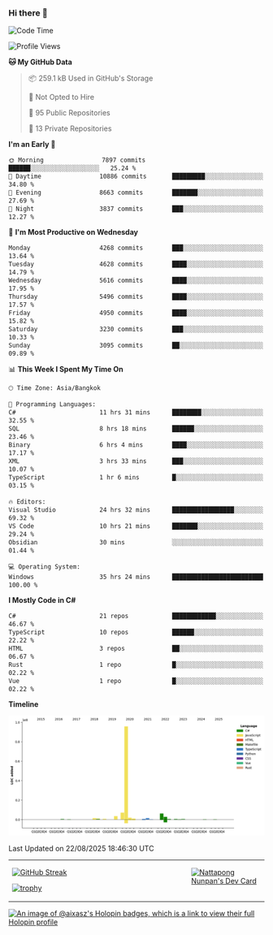 ### Hi there 👋

<!--START_SECTION:waka-->
![Code Time](http://img.shields.io/badge/Code%20Time-2%2C514%20hrs%209%20mins-blue)

![Profile Views](http://img.shields.io/badge/Profile%20Views-0-blue)

**🐱 My GitHub Data** 

> 📦 259.1 kB Used in GitHub's Storage 
 > 
> 🚫 Not Opted to Hire
 > 
> 📜 95 Public Repositories 
 > 
> 🔑 13 Private Repositories 
 > 
**I'm an Early 🐤** 

```text
🌞 Morning                7897 commits        ██████░░░░░░░░░░░░░░░░░░░   25.24 % 
🌆 Daytime                10886 commits       █████████░░░░░░░░░░░░░░░░   34.80 % 
🌃 Evening                8663 commits        ███████░░░░░░░░░░░░░░░░░░   27.69 % 
🌙 Night                  3837 commits        ███░░░░░░░░░░░░░░░░░░░░░░   12.27 % 
```
📅 **I'm Most Productive on Wednesday** 

```text
Monday                   4268 commits        ███░░░░░░░░░░░░░░░░░░░░░░   13.64 % 
Tuesday                  4628 commits        ████░░░░░░░░░░░░░░░░░░░░░   14.79 % 
Wednesday                5616 commits        ████░░░░░░░░░░░░░░░░░░░░░   17.95 % 
Thursday                 5496 commits        ████░░░░░░░░░░░░░░░░░░░░░   17.57 % 
Friday                   4950 commits        ████░░░░░░░░░░░░░░░░░░░░░   15.82 % 
Saturday                 3230 commits        ███░░░░░░░░░░░░░░░░░░░░░░   10.33 % 
Sunday                   3095 commits        ██░░░░░░░░░░░░░░░░░░░░░░░   09.89 % 
```


📊 **This Week I Spent My Time On** 

```text
🕑︎ Time Zone: Asia/Bangkok

💬 Programming Languages: 
C#                       11 hrs 31 mins      ████████░░░░░░░░░░░░░░░░░   32.55 % 
SQL                      8 hrs 18 mins       ██████░░░░░░░░░░░░░░░░░░░   23.46 % 
Binary                   6 hrs 4 mins        ████░░░░░░░░░░░░░░░░░░░░░   17.17 % 
XML                      3 hrs 33 mins       ███░░░░░░░░░░░░░░░░░░░░░░   10.07 % 
TypeScript               1 hr 6 mins         █░░░░░░░░░░░░░░░░░░░░░░░░   03.15 % 

🔥 Editors: 
Visual Studio            24 hrs 32 mins      █████████████████░░░░░░░░   69.32 % 
VS Code                  10 hrs 21 mins      ███████░░░░░░░░░░░░░░░░░░   29.24 % 
Obsidian                 30 mins             ░░░░░░░░░░░░░░░░░░░░░░░░░   01.44 % 

💻 Operating System: 
Windows                  35 hrs 24 mins      █████████████████████████   100.00 % 
```

**I Mostly Code in C#** 

```text
C#                       21 repos            ████████████░░░░░░░░░░░░░   46.67 % 
TypeScript               10 repos            ██████░░░░░░░░░░░░░░░░░░░   22.22 % 
HTML                     3 repos             ██░░░░░░░░░░░░░░░░░░░░░░░   06.67 % 
Rust                     1 repo              █░░░░░░░░░░░░░░░░░░░░░░░░   02.22 % 
Vue                      1 repo              █░░░░░░░░░░░░░░░░░░░░░░░░   02.22 % 
```



**Timeline**

![Lines of Code chart](https://raw.githubusercontent.com/aixasz/aixasz/main/assets/bar_graph.png)


 Last Updated on 22/08/2025 18:46:30 UTC
<!--END_SECTION:waka-->

<table>
<tr>
<td width="70%" valign="top">
 
 [![GitHub Streak](http://github-readme-streak-stats.herokuapp.com?user=aixasz&theme=github-dark&hide_border=true&date_format=%5BY%20%5DM%20j)](https://git.io/streak-stats)

 [![trophy](https://github-profile-trophy.vercel.app/?username=aixasz&theme=onedark)](https://github.com/ryo-ma/github-profile-trophy)
 </td>
<td width="30%" valign="top">
 
<a href="https://app.daily.dev/aixasz"><img src="https://api.daily.dev/devcards/403207936e6547c9a85ea449e9f3abe8.png?r=re8" alt="Nattapong Nunpan's Dev Card"/></a>

 </td>
</tr>
</table>

[![An image of @aixasz's Holopin badges, which is a link to view their full Holopin profile](https://holopin.me/aixasz)](https://holopin.io/@aixasz)
 
